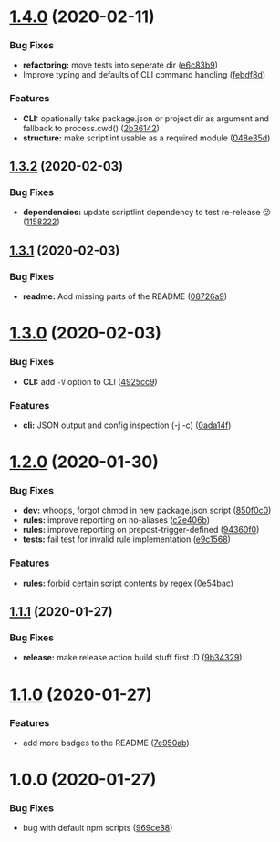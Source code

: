 # [1.4.0](https://github.com/peerigon/scriptlint/compare/v1.3.2...v1.4.0) (2020-02-11)


### Bug Fixes

* **refactoring:** move tests into seperate dir ([e6c83b9](https://github.com/peerigon/scriptlint/commit/e6c83b9))
* Improve typing and defaults of CLI command handling ([febdf8d](https://github.com/peerigon/scriptlint/commit/febdf8d))


### Features

* **CLI:** opationally take package.json or project dir as argument and fallback to process.cwd() ([2b36142](https://github.com/peerigon/scriptlint/commit/2b36142))
* **structure:** make scriptlint usable as a required module ([048e35d](https://github.com/peerigon/scriptlint/commit/048e35d))

## [1.3.2](https://github.com/peerigon/scriptlint/compare/v1.3.1...v1.3.2) (2020-02-03)


### Bug Fixes

* **dependencies:** update scriptlint dependency to test re-release 😜 ([1158222](https://github.com/peerigon/scriptlint/commit/1158222))

## [1.3.1](https://github.com/peerigon/scriptlint/compare/v1.3.0...v1.3.1) (2020-02-03)


### Bug Fixes

* **readme:** Add missing parts of the README ([08726a9](https://github.com/peerigon/scriptlint/commit/08726a9))

# [1.3.0](https://github.com/peerigon/scriptlint/compare/v1.2.0...v1.3.0) (2020-02-03)


### Bug Fixes

* **CLI:** add `-V` option to CLI ([4925cc9](https://github.com/peerigon/scriptlint/commit/4925cc9))


### Features

* **cli:** JSON output and config inspection (-j -c) ([0ada14f](https://github.com/peerigon/scriptlint/commit/0ada14f))

# [1.2.0](https://github.com/peerigon/scriptlint/compare/v1.1.1...v1.2.0) (2020-01-30)


### Bug Fixes

* **dev:** whoops, forgot chmod in new package.json script ([850f0c0](https://github.com/peerigon/scriptlint/commit/850f0c0))
* **rules:** improve reporting on no-aliases ([c2e406b](https://github.com/peerigon/scriptlint/commit/c2e406b))
* **rules:** improve reporting on prepost-trigger-defined ([94360f0](https://github.com/peerigon/scriptlint/commit/94360f0))
* **tests:** fail test for invalid rule implementation ([e9c1568](https://github.com/peerigon/scriptlint/commit/e9c1568))


### Features

* **rules:** forbid certain script contents by regex ([0e54bac](https://github.com/peerigon/scriptlint/commit/0e54bac))

## [1.1.1](https://github.com/peerigon/scriptlint/compare/v1.1.0...v1.1.1) (2020-01-27)


### Bug Fixes

* **release:** make release action build stuff first :D ([9b34329](https://github.com/peerigon/scriptlint/commit/9b34329))

# [1.1.0](https://github.com/peerigon/scriptlint/compare/v1.0.0...v1.1.0) (2020-01-27)


### Features

* add more badges to the README ([7e950ab](https://github.com/peerigon/scriptlint/commit/7e950ab))

# 1.0.0 (2020-01-27)


### Bug Fixes

* bug with default npm scripts ([969ce88](https://github.com/peerigon/scriptlint/commit/969ce88))
